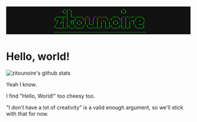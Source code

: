 ![zitounoire Logo](imgs/zitounoire.png)

# Hello, world!

![zitounoire's github stats](https://github-readme-stats.vercel.app/api?username=zitounoire&count_private=true&theme=radical)

Yeah I know.

I find "Hello, World!" too cheesy too.

"I don't have a lot of creativity" is a valid enough argument, so we'll stick with that for now.


<!--
**zitounoire/zitounoire** is a ✨ _special_ ✨ repository because its `README.md` (this file) appears on your GitHub profile.

Here are some ideas to get you started:

- 🔭 I’m currently working on ...
- 🌱 I’m currently learning ...
- 👯 I’m looking to collaborate on ...
- 🤔 I’m looking for help with ...
- 💬 Ask me about ...
- 📫 How to reach me: ...
- 😄 Pronouns: ...
- ⚡ Fun fact: ...
-->
